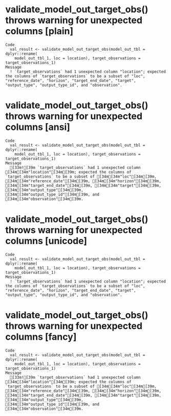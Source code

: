 # validate_model_out_target_obs() throws warning for unexpected columns [plain]

    Code
      val_result <- validate_model_out_target_obs(model_out_tbl = dplyr::rename(
        model_out_tbl_1, loc = location), target_observations = target_observations_1)
    Message
      ! `target_observations` had 1 unexpected column "location"; expected the columns of `target_observations` to be a subset of "loc", "reference_date", "horizon", "target_end_date", "target", "output_type", "output_type_id", and "observation".

# validate_model_out_target_obs() throws warning for unexpected columns [ansi]

    Code
      val_result <- validate_model_out_target_obs(model_out_tbl = dplyr::rename(
        model_out_tbl_1, loc = location), target_observations = target_observations_1)
    Message
      [33m![39m `target_observations` had 1 unexpected column [34m[34m"location"[34m[39m; expected the columns of `target_observations` to be a subset of [34m[34m"loc"[34m[39m, [34m[34m"reference_date"[34m[39m, [34m[34m"horizon"[34m[39m, [34m[34m"target_end_date"[34m[39m, [34m[34m"target"[34m[39m, [34m[34m"output_type"[34m[39m, [34m[34m"output_type_id"[34m[39m, and [34m[34m"observation"[34m[39m.

# validate_model_out_target_obs() throws warning for unexpected columns [unicode]

    Code
      val_result <- validate_model_out_target_obs(model_out_tbl = dplyr::rename(
        model_out_tbl_1, loc = location), target_observations = target_observations_1)
    Message
      ! `target_observations` had 1 unexpected column "location"; expected the columns of `target_observations` to be a subset of "loc", "reference_date", "horizon", "target_end_date", "target", "output_type", "output_type_id", and "observation".

# validate_model_out_target_obs() throws warning for unexpected columns [fancy]

    Code
      val_result <- validate_model_out_target_obs(model_out_tbl = dplyr::rename(
        model_out_tbl_1, loc = location), target_observations = target_observations_1)
    Message
      [33m![39m `target_observations` had 1 unexpected column [34m[34m"location"[34m[39m; expected the columns of `target_observations` to be a subset of [34m[34m"loc"[34m[39m, [34m[34m"reference_date"[34m[39m, [34m[34m"horizon"[34m[39m, [34m[34m"target_end_date"[34m[39m, [34m[34m"target"[34m[39m, [34m[34m"output_type"[34m[39m, [34m[34m"output_type_id"[34m[39m, and [34m[34m"observation"[34m[39m.

